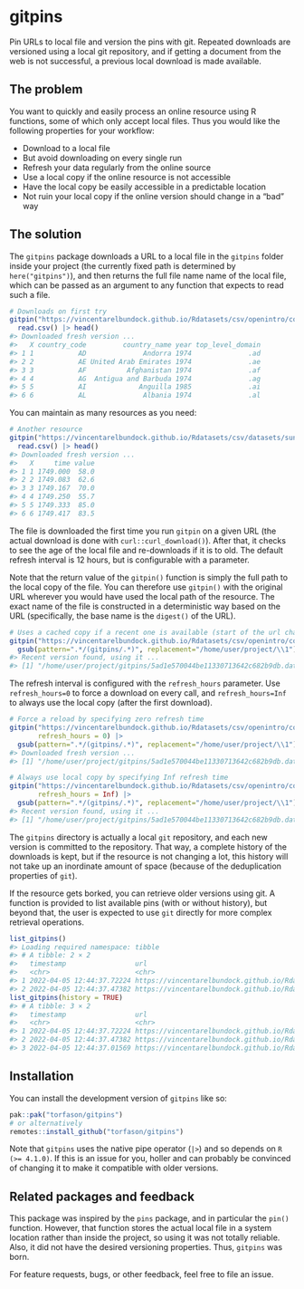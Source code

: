 
<!-- README.md is generated from README.Rmd. Please edit that file -->

# gitpins

<!-- badges: start -->
<!-- badges: end -->

Pin URLs to local file and version the pins with git. Repeated downloads
are versioned using a local git repository, and if getting a document
from the web is not successful, a previous local download is made
available.

## The problem

You want to quickly and easily process an online resource using R
functions, some of which only accept local files. Thus you would like
the following properties for your workflow:

-   Download to a local file
-   But avoid downloading on every single run
-   Refresh your data regularly from the online source
-   Use a local copy if the online resource is not accessible
-   Have the local copy be easily accessible in a predictable location
-   Not ruin your local copy if the online version should change in a
    “bad” way

## The solution

The `gitpins` package downloads a URL to a local file in the `gitpins`
folder inside your project (the currently fixed path is determined by
`here("gitpins")`), and then returns the full file name name of the
local file, which can be passed as an argument to any function that
expects to read such a file.

``` r
# Downloads on first try
gitpin("https://vincentarelbundock.github.io/Rdatasets/csv/openintro/country_iso.csv") |> 
  read.csv() |> head()
#> Downloaded fresh version ...
#>   X country_code         country_name year top_level_domain
#> 1 1           AD              Andorra 1974              .ad
#> 2 2           AE United Arab Emirates 1974              .ae
#> 3 3           AF          Afghanistan 1974              .af
#> 4 4           AG  Antigua and Barbuda 1974              .ag
#> 5 5           AI             Anguilla 1985              .ai
#> 6 6           AL              Albania 1974              .al
```

You can maintain as many resources as you need:

``` r
# Another resource
gitpin("https://vincentarelbundock.github.io/Rdatasets/csv/datasets/sunspot.month.csv") |> 
  read.csv() |> head()
#> Downloaded fresh version ...
#>   X     time value
#> 1 1 1749.000  58.0
#> 2 2 1749.083  62.6
#> 3 3 1749.167  70.0
#> 4 4 1749.250  55.7
#> 5 5 1749.333  85.0
#> 6 6 1749.417  83.5
```

The file is downloaded the first time you run `gitpin` on a given URL
(the actual download is done with `curl::curl_download()`). After that,
it checks to see the age of the local file and re-downloads if it is to
old. The default refresh interval is 12 hours, but is configurable with
a parameter.

Note that the return value of the `gitpin()` function is simply the full
path to the local copy of the file. You can therefore use `gitpin()`
with the original URL wherever you would have used the local path of the
resource. The exact name of the file is constructed in a deterministic
way based on the URL (specifically, the base name is the `digest()` of
the URL).

``` r
# Uses a cached copy if a recent one is available (start of the url changed for privacy)
gitpin("https://vincentarelbundock.github.io/Rdatasets/csv/openintro/country_iso.csv") |>
  gsub(pattern=".*/(gitpins/.*)", replacement="/home/user/project/\\1")
#> Recent version found, using it ...
#> [1] "/home/user/project/gitpins/5ad1e570044be11330713642c682b9db.data"
```

The refresh interval is configured with the `refresh_hours` parameter.
Use `refresh_hours=0` to force a download on every call, and
`refresh_hours=Inf` to always use the local copy (after the first
download).

``` r
# Force a reload by specifying zero refresh time
gitpin("https://vincentarelbundock.github.io/Rdatasets/csv/openintro/country_iso.csv",
       refresh_hours = 0) |>
  gsub(pattern=".*/(gitpins/.*)", replacement="/home/user/project/\\1")
#> Downloaded fresh version ...
#> [1] "/home/user/project/gitpins/5ad1e570044be11330713642c682b9db.data"

# Always use local copy by specifying Inf refresh time
gitpin("https://vincentarelbundock.github.io/Rdatasets/csv/openintro/country_iso.csv",
       refresh_hours = Inf) |>
  gsub(pattern=".*/(gitpins/.*)", replacement="/home/user/project/\\1")
#> Recent version found, using it ...
#> [1] "/home/user/project/gitpins/5ad1e570044be11330713642c682b9db.data"
```

The `gitpins` directory is actually a local `git` repository, and each
new version is committed to the repository. That way, a complete history
of the downloads is kept, but if the resource is not changing a lot,
this history will not take up an inordinate amount of space (because of
the deduplication properties of `git`).

If the resource gets borked, you can retrieve older versions using git.
A function is provided to list available pins (with or without history),
but beyond that, the user is expected to use `git` directly for more
complex retrieval operations.

``` r
list_gitpins()
#> Loading required namespace: tibble
#> # A tibble: 2 × 2
#>   timestamp                 url                                                                          
#>   <chr>                     <chr>                                                                        
#> 1 2022-04-05 12:44:37.72224 https://vincentarelbundock.github.io/Rdatasets/csv/openintro/country_iso.csv 
#> 2 2022-04-05 12:44:37.47382 https://vincentarelbundock.github.io/Rdatasets/csv/datasets/sunspot.month.csv
list_gitpins(history = TRUE)
#> # A tibble: 3 × 2
#>   timestamp                 url                                                                          
#>   <chr>                     <chr>                                                                        
#> 1 2022-04-05 12:44:37.72224 https://vincentarelbundock.github.io/Rdatasets/csv/openintro/country_iso.csv 
#> 2 2022-04-05 12:44:37.47382 https://vincentarelbundock.github.io/Rdatasets/csv/datasets/sunspot.month.csv
#> 3 2022-04-05 12:44:37.01569 https://vincentarelbundock.github.io/Rdatasets/csv/openintro/country_iso.csv
```

## Installation

You can install the development version of `gitpins` like so:

``` r
pak::pak("torfason/gitpins")
# or alternatively
remotes::install_github("torfason/gitpins")
```

Note that `gitpins` uses the native pipe operator (`|>`) and so depends
on `R (>= 4.1.0)`. If this is an issue for you, holler and can probably
be convinced of changing it to make it compatible with older versions.

## Related packages and feedback

This package was inspired by the `pins` package, and in particular the
`pin()` function. However, that function stores the actual local file in
a system location rather than inside the project, so using it was not
totally reliable. Also, it did not have the desired versioning
properties. Thus, `gitpins` was born.

For feature requests, bugs, or other feedback, feel free to file an
issue.
